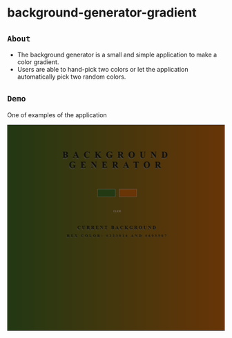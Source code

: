 # background-generator-gradient

## `About`

- The background generator is a small and simple application to make a color gradient. <br>
- Users are able to hand-pick two colors or let the application automatically pick two random colors.

## `Demo`

One of examples of the application

![Demo Image](./image/Capture.png)
